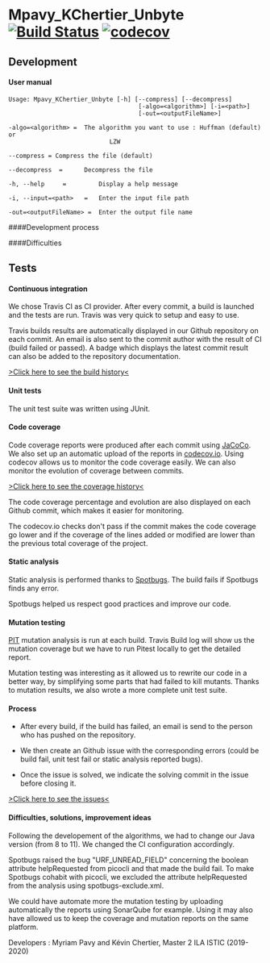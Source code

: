 # Mpavy_KChertier_Unbyte [![Build Status](https://travis-ci.com/mpavy/Mpavy_KChertier_Unbyte.svg?token=YBFWnzKMP11Qg5GWtBzy&branch=master)](https://travis-ci.com/mpavy/Mpavy_KChertier_Unbyte) [![codecov](https://codecov.io/gh/mpavy/Mpavy_KChertier_Unbyte/branch/master/graph/badge.svg?token=85BB1SR64X)](https://codecov.io/gh/mpavy/Mpavy_KChertier_Unbyte)

## Development

#### User manual
<pre><code>Usage: Mpavy_KChertier_Unbyte [-h] [--compress] [--decompress]
                                    [-algo=&lt;algorithm>] [-i=&lt;path>]
                                    [-out=&lt;outputFileName>]

-algo=&lt;algorithm> =  The algorithm you want to use : Huffman (default) or
                            LZW

--compress = Compress the file (default)

--decompress  =      Decompress the file

-h, --help     =         Display a help message

-i, --input=&lt;path>   =   Enter the input file path

-out=&lt;outputFileName> =  Enter the output file name
</code></pre>
                          

####Development process

####Difficulties

## Tests

#### Continuous integration

We chose Travis CI as CI provider. 
After every commit, a build is launched and the tests are run.
Travis was very quick to setup and easy to use. 

Travis builds results are automatically displayed in our Github repository on each commit. An email is also sent to the commit author with the result of CI (build failed or passed).
A badge which displays the latest commit result can also be added to the repository documentation. 

[>Click here to see the build history<](https://travis-ci.com/mpavy/Mpavy_KChertier_Unbyte/builds)

#### Unit tests
The unit test suite was written using JUnit. 

#### Code coverage
Code coverage reports were produced after each commit using [JaCoCo](https://github.com/jacoco/jacoco). We also set up an automatic upload of the reports in [codecov.io](https://codecov.io/).
Using codecov allows us to monitor the code coverage easily. We can also monitor the evolution of coverage between commits.

[>Click here to see the coverage history<](https://codecov.io/gh/mpavy/Mpavy_KChertier_Unbyte/commits)

The code coverage percentage and evolution are also displayed on each Github commit, which makes it easier for monitoring.

The codecov.io checks don't pass if the commit makes the code coverage go lower and if the coverage of the lines added or modified are lower than the previous total coverage of the project.

#### Static analysis
Static analysis is performed thanks to [Spotbugs](https://spotbugs.github.io/).
The build fails if Spotbugs finds any error.

Spotbugs helped us respect good practices and improve our code.

#### Mutation testing
[PIT](https://pitest.org/) mutation analysis is run at each build.
Travis Build log will show us the mutation coverage but we have to run Pitest locally to get the detailed report.

Mutation testing was interesting as it allowed us to rewrite our code in a better way, by simplifying some parts that had failed to kill mutants. 
Thanks to mutation results, we also wrote a more complete unit test suite.

#### Process
- After every build, if the build has failed, an email is send to the person who has pushed on the repository.

- We then create an Github issue with the corresponding errors (could be build fail, unit test fail or static analysis reported bugs).

- Once the issue is solved, we indicate the solving commit in the issue before closing it.

[>Click here to see the issues<](https://github.com/mpavy/Mpavy_KChertier_Unbyte/issues?utf8=%E2%9C%93&q=)

#### Difficulties, solutions, improvement ideas

Following the developement of the algorithms, we had to change our Java version (from 8 to 11). We changed the CI configuration accordingly.

Spotbugs raised the bug "URF_UNREAD_FIELD" concerning the boolean attribute helpRequested from picocli and that made the build fail. 
To make Spotbugs cohabit with picocli, we excluded the attribute helpRequested from the analysis using spotbugs-exclude.xml.

We could have automate more the mutation testing by uploading automatically the reports using SonarQube for example.
Using it may also have allowed us to keep the coverage and mutation reports on the same platform.

Developers : Myriam Pavy and Kévin Chertier, Master 2 ILA ISTIC (2019-2020)
